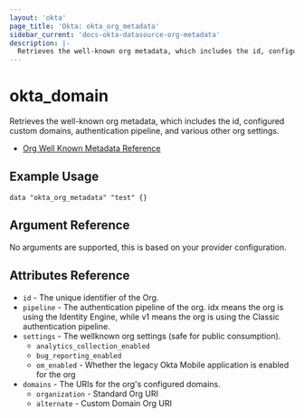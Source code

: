 ```yaml
---
layout: 'okta'
page_title: 'Okta: okta_org_metadata'
sidebar_current: 'docs-okta-datasource-org-metadata'
description: |-
  Retrieves the well-known org metadata, which includes the id, configured custom domains, authentication pipeline, and various other org settings.
---
```


# okta_domain

Retrieves the well-known org metadata, which includes the id, configured custom domains, authentication pipeline, and various other org settings.

- [Org Well Known Metadata Reference](https://developer.okta.com/docs/api/openapi/okta-management/management/tag/OrgSetting/#tag/OrgSetting/operation/getWellknownOrgMetadata)

## Example Usage

```hcl
data "okta_org_metadata" "test" {}
```

## Argument Reference

No arguments are supported, this is based on your provider configuration.

## Attributes Reference

- `id` - The unique identifier of the Org.
- `pipeline` - The authentication pipeline of the org. idx means the org is using the Identity Engine, while v1 means the org is using the Classic authentication pipeline.
- `settings` - The wellknown org settings (safe for public consumption).
  - `analytics_collection_enabled`
  - `bug_reporting_enabled`
  - `om_enabled` - Whether the legacy Okta Mobile application is enabled for the org
- `domains` - The URIs for the org's configured domains.
  - `organization` - Standard Org URI
  - `alternate` - Custom Domain Org URI
